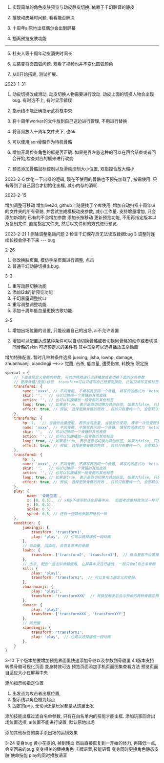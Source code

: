 1. 实现简单的角色皮肤预览与动皮静皮切换. 依赖于千幻聆音的静皮

2. 播放动皮延时问题, 看看能否解决

3. 十周年ai原地出框偶尔会出到屏幕

4. 抽离预览皮肤功能


-----
5. 杜夫人等十周年动皮消失时间长

6. 左慈变将面圆弧问题. 观看了视频也并不变化圆弧颜色

7. 从0开始搭建, 测试扩展..

2023-1-31

1. 动皮切换改成滑动, 动皮切换人物需要进行改动. 动皮上面的切换人物会出现bug. 有时选不上, 有时显示错误

2. 指示线不能正确指示武将框中央. 

3. 将十周年worker的文件放到自己这边进行管理, 不用进行替换

4. 将音频放入十周年文件夹下, 也ok

5. 可以使用json骨骼作为待机骨骼

6. 增加开局检查角色的框是否正确. 如果是界左慈这种的可以在回合结束或者回合开始,检查对应的框来进行改变

7. 预览添加骨骼鼠标控制以及滑动控制大小位置, 双指捏合放大缩小

2023-2-6
优化一下出框的逻辑, 现在不使用的骨骼也不预先加载了, 按需使用. 只有等到了自己回合才初始化出框, 减小内存的消耗.


2023-2-15

增加调整可移动
增加live2d, github上随便找了个库使用.
增加自动扫描十周年ui的文件夹的所有骨骼, 并尝试生成模板动皮参数, 减小工作量. 支持增量增加, 只会添加新增的
已有的不会增加参数
添加长按移动
更新预览功能, 不用再指定版本以及复制文件, 直接指定文件夹, 然后以文件树的方式进行预览.


2023-2-21
1 删除调整拖动问题
2 检查千幻保存后无法读取数据bug
3 调整时连续长按会停不下来 --- bug


2-26
1. 修改换肤页面, 模仿手杀页面进行调整, 点击
2. 普通千幻动静切换出bug. 


3-3
1. 重写动静切换功能
2. 添加l2d的新预览功能
3. 千幻暴露调整接口
4. 重写调整调整功能.
5. 添加十周年低血量更换古歌功能.  


3-5 
1. 增加出场位置的设置, 只能设置自己的出场, ai不允许设置

2. 增加可以配置达成某种条件可以自动切换骨骼或者切换同骨骼的动作或者切换同骨骼的skin
可选预定义的条件有
其中击杀可以选择播放击杀动画

增加特殊配置.
暂时几种种条件选择  juexing, jisha, lowhp, damage, zhuanhuanji, xiandingji   -->>> 觉醒, 击杀, 低血量, 遭受伤害, 转换技,限定技

```js
special = {
    // 下面是预定义骨骼的参数, 可以供特效进行选择播放或者切换下面的这些参数
    // 更换骨骼/皮肤/标签  transform可以只填写自己想要变换的, 比如只填写变换标签或者只变换骨骼skin
    transform1: {
        name: 'xxxx', // 不同骨骼, 不填写表示同一个骨骼, 填写的话格式为 'hetaihou/战场绝版'  角色名+皮肤名称
        skin: '',   // 可以切换同一个骨骼的其他皮肤
        action: '', // 也可以切换播放一段骨骼的其他标签
        loop: true, // 如果是true, 表示是直切切换为其他标签, 如果为false, 只是单纯的触发播放另一个标签. 该参数只有当name一致且action指定才有效
        effect: true, // 预留, 选择更换骨骼的特效 , 目前只有曹纯一个, 全部默认播放曹纯的换肤骨骼
    },
    transform2: {
        hp: 2,   // 当被低血量使用, 表示当前血量, 当被受伤使用, 表示一次性受到多少伤害触发. 
        name: 'xxxx', // 不同骨骼, 不填写表示同一个骨骼, 填写的话格式为 'hetaihou/战场绝版/daiji2'
        skin: '',   // 可以切换同一个骨骼的其他皮肤
        action: '', // 也可以切换播放一段骨骼的其他标签
        loop: true, // 如果是true, 表示是直切切换为其他标签, 如果为false, 只是单纯的触发播放另一个标签. 该参数只有当name一致且action指定才有效
        effect: true, // 预留, 选择更换骨骼的特效 , 目前只有曹纯一个, 全部默认播放曹纯的换肤骨骼
    },
    transform3: {
        hp: 3,  
        name: 'xxxx', // 不同骨骼, 不填写表示同一个骨骼, 填写的话格式为 'hetaihou/战场绝版/daiji2'
        skin: '',   // 可以切换同一个骨骼的其他皮肤
        action: '', // 也可以切换播放一段骨骼的其他标签
        loop: true, // 如果是true, 表示是直切切换为其他标签, 如果为false, 只是单纯的触发播放另一个标签. 该参数只有当name一致且action指定才有效
        effect: true, // 预留, 选择更换骨骼的特效 , 目前只有曹纯一个, 全部默认播放曹纯的换肤骨骼
    },
    play: {
          name: '骨骼位置', 
          x: [0, 0.5],  // x和y不填写默认在屏幕中央.  后面考虑像特效测试一样可以指定其他位置
          y: [0, 0.5],
          scale: 0.5, 
          speed: 0.5, // 还有一些其他参数和待机一致 
    },
    condition: {
        juexingji: {
            transform: 'transform1',
            play: 'play',  // 也可以选择播放一段动画         
        },
        // 低血量, 回血后, 会恢复原来的骨骼
        lowhp: {
            transform: ['transform2', 'transform3'],  // 低血量暂不设置播放动画选项
        },  
        // 击杀, 配合一些击杀骨骼使用, 在屏幕中央进行播放. 一般只有ol有击杀骨骼 
        kill: {
            play: 'play1',
            transform: 'transform2',  // 可以复用上面定义的骨骼. 
        },
        zhuanhuanji: {
            play: 'play2',
            transform: 'transformXXX'  // 转换技触发后会与预设的两种骨骼互相切换
        },
        damage: {
            play: 'play2',
            transform: ['transformXXX', 'transformYYY']
        },
        // 同觉醒
        xiandingji: {
            transform: 'transform1',
            play: 'play',  // 也可以选择播放一段动画     
        },           
    }
}

```

3-10
下个版本想要增加预览界面里快速添加骨骼以及参数到骨骼里
4.1版本支持
转换骨骼可视化页面
变身特效可选
预览页面添加手机页面图集查看方法
预览页面自适应大小在屏幕中央

添加指示线指定位置
1. 出发点为攻击者出框位置, 
2. 指示线以角色框为起点
3. 固定的pos, 无论ai还是玩家都是从这里出发

添加技能出框过滤白名单参数, 只有在白名单内的技能才能出框. 
添加玩家回合出场位置选择, ai位置不能进行设置, 默认原地出场

添加其他标签的类手杀出场的运镜效果

3-24
变身bug 黄小花提的, 掉到残血 然后直接恢复到一开始的体力, 再降低一点, 会变回来的bug
变身相关的替换角色 卡牌语音,技能语音
变身同时更换角色静态皮肤
使命技能
play的同时播放语音